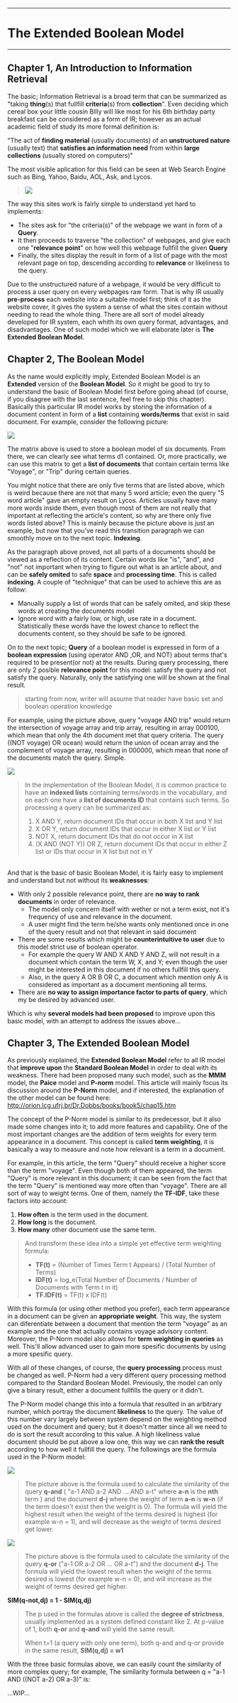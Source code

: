 <hr />
<h1>The Extended Boolean Model</h1>
<hr />
<h2>Chapter 1, An Introduction to Information Retrieval</h2>
<p>The basic; Information Retrieval is a broad term that can be summarized as &quot;taking  <strong>thing</strong>(s) that fullfill <strong>criteria</strong>(s) from <strong>collection</strong>&quot;. Even deciding which cereal box your little cousin Billy will like most for his 6th birthday party breakfast can be considered as a form of IR; however as an actual academic field of study its more formal definition is:</p>
<p>&quot;The act of <strong>finding material</strong> (usually documents) of an <strong>unstructured nature</strong> (usually text) that <strong>satisfies an information need</strong> from within <strong>large collections</strong> (usually stored on computers)&quot;</p>
<p>The most visible aplication for this field can be seen at Web Search Engine such as Bing, Yahoo, Baidu, AOL, Ask,  and Lycos. </p>
<blockquote>
<p><img src="http://1.bp.blogspot.com/-3WZ9sDYsdQs/T6Dw1jDl2cI/AAAAAAAAARg/Efimh6W5MDU/s1600/Lycos-580x321.jpg" /></p>
</blockquote>
<p>The way this sites work is fairly simple to understand yet hard to implements:</p>
<ul>
<li>The sites ask for &quot;the criteria(s)&quot; of the webpage we want in form of a <strong>Query</strong>.</li>
<li>It then proceeds to traverse &quot;the collection&quot; of webpages, and give each one &quot;<strong>relevance point</strong>&quot; on how well this webpage fullfill the given <strong>Query</strong></li>
<li>Finally, the sites display the result in form of a list of page with the most relevant page on top, descending according to <strong>relevance</strong> or likeliness to the query.</li>
</ul>
<p>Due to the unstructured nature of a webpage, it would be very difficult to process a user query on every webpages raw form. That is why IR usually <strong>pre-process</strong> each website into a suitable model first; think of it as the website cover, it gives the system a sense of what the sites contain without needing to read the whole thing. There are all sort of model already developed for IR system, each whith its own query format, advantages, and disadvantages. One of such model which we will elaborate later is <strong>The Extended Boolean Model</strong>.</p>
<h2>Chapter 2, The Boolean Model</h2>
<p>As the name would explicitly imply, Extended Boolean Model is an <strong>Extended</strong> version of the <strong>Boolean Model</strong>. So it might be good to try to understand the basic of Boolean Model first before going ahead (of course, if you disagree with the last sentence, feel free to skip this chapter). Basically this particular IR model works by storing the information of a document content in form of a <strong>list</strong> containing <strong>words/terms</strong> that exist in said document. For example, consider the following picture:</p>
<p><img src="https://alaathoughts.files.wordpress.com/2012/08/vec1.jpg" /></p>
<p>The matrix above is used to store a boolean model of six documents. From there, we can clearly see what terms d1 contained. Or, more practically, we can use this matrix to get a <strong>list of documents</strong> that contain certain terms like &quot;Voyage&quot;, or &quot;Trip&quot; during certain queries. </p>
<p>You might notice that there are only five terms that are listed above, which is weird because there are not that many 5 word article; even the query &quot;5 word article&quot; gave an empty result on Lycos. Articles usually have many more words inside them, even though most of them are not really that important at reflecting the article's content, so why are there only five words listed above? This is mainly because the picture above is just an example, but now that you've read this transition paragraph we can smoothly move on to the next topic. <strong>Indexing</strong>.</p>
<p>As the paragraph above proved, not all parts of a documents should be viewed as a reflection of its content. Certain words like &quot;is&quot;, &quot;and&quot;, and &quot;not&quot; not important when trying to figure out what is an article about, and can be <strong>safely omited</strong> to safe <strong>space</strong> and <strong>processing time</strong>. This is called <strong>indexing</strong>. A couple of &quot;technique&quot; that can be used to achieve this are as follow:</p>
<ul>
<li>Manually supply a list of words that can be safely omited, and skip these words at creating the documents model</li>
<li>Ignore word with a fairly low, or high, use rate in a document. Statistically these words have the lowest chance to reflect the documents content, so they should be safe to be ignored. </li>
</ul>
<p>On to the next topic; <strong>Query</strong> of a boolean model is expressed in form of a <strong>boolean expression</strong> (using operator AND ,OR, and NOT) about terms that's required to be present(or not) at the results. During query processing, there are only 2 posible <strong>relevance point</strong> for this model: satisfy the query and not satisfy the query. Naturally, only the satisfying one will be shown at the final result. </p>
<blockquote>
<p>starting from now, writer will assume that reader have basic set and boolean operation knowledge</p>
</blockquote>
<p>For example, using the picture above, query &quot;voyage AND trip&quot; would return the intersection of voyage array and trip array, resulting in array 000100, which mean that only the 4th document met that query criteria. The query ((NOT voyage) OR ocean) would return the union of ocean array and the complement of voyage array, resulting in 000000, which mean that none of the documents match the query. Simple.</p>
<p><img src="http://flylib.com/books/3/55/1/html/2/images/03fig17.gif" /></p>
<blockquote>
<p>In the implementation of the Boolean Model, it is common practice to have an <strong>indexed lists</strong> containing terms/words in the vocabullary, and on each one have a <strong>list of documents ID</strong> that contains such terms. So processing a query can be summarized as:</p>
<ol>
<li>X AND Y, return document IDs that occur in both X list and Y list</li>
<li>X OR Y, return document IDs that occur in either X list or Y list</li>
<li>NOT X, return document IDs that do not occur in X list</li>
<li>(X AND (NOT Y)) OR Z, return document IDs that occur in either Z list or IDs that occur in X list but not in Y</li>
</ol>
</blockquote>
<p><br>
And that is the basic of basic Boolean Model, it is fairly easy to implement and understand but not without its <strong>weaknesses</strong>:</p>
<ul>
<li>
With only 2 possible relevance point, there are <strong>no way to rank documents</strong> in order of relevance. 
<ul>
<li>The model only concern itself with wether or not a term exist, not it's frequency of use and relevance in the document. </li>
<li>A user might find the term he/she wants only mentioned once in one of the query result and not that relevant in said document</li>
</ul>
</li>
<li>
There are some results which might be <strong>counterintuitive to user</strong> due to this model strict use of boolean operator.
<ul>
<li>For example the query W AND X AND Y AND Z, will not result in a document which contain the term W, X, and Y; even though the user might be interested in this document if no others fullfill this query. </li>
<li>Also, in the query A OR B OR C, a document which mention only A is considered as important as a document mentioning all  terms.</li>
</ul>
</li>
<li>There are <strong>no way to assign importance factor to parts of query</strong>, which my be desired by advanced user.</li>
</ul>
<p>Which is why <strong>several models had been proposed</strong> to improve upon this basic model, with an attempt to address the issues above...</p>
<h2>Chapter 3, The Extended Boolean Model</h2>
<p>As previously explained, the <strong>Extended Boolean Model</strong> refer to all IR model that <strong>improve upon</strong> the <strong>Standard Boolean Model</strong> in order to deal with its weakness. There had been proposed many such model, such as the <strong>MMM</strong> model, the <strong>Paice</strong> model and <strong>P-norm</strong> model. This article will mainly focus its discussion around the <strong>P-Norm</strong> model, and if interested, the explanation of the other model can be found here: 
<a href="http://orion.lcg.ufrj.br/Dr.Dobbs/books/book5/chap15.htm">http://orion.lcg.ufrj.br/Dr.Dobbs/books/book5/chap15.htm</a></p>
<p>The concept of the P-Norm model is similar to its predecessor, but it also made some changes into it; to add more features and capability. One of the most important changes are the addition of term weights for every term appearance in a document. This concept is called <strong>term weighting</strong>, it is basically a way to measure and note how relevant is a term in a document. </p>
<p>For example, in this article, the term &quot;Query&quot; should receive a higher score than the term &quot;voyage&quot;. Even though both of them appeared, the term &quot;Query&quot; is more relevant in this document; it can be seen from the fact that the term &quot;Query&quot; is mentioned way more often than &quot;voyage&quot;. There are all sort of way to weight terms. One of them, namely the <strong>TF-IDF</strong>, take these factors into account:</p>
<ol>
<li><strong>How often</strong> is the term used in the document.</li>
<li><strong>How long</strong> is the document.</li>
<li><strong>How many</strong> other document use the same term.</li>
</ol>
<blockquote>
<p>And transform these idea into a simple yet effective term weighting formula:</p>
<ul>
<li><strong>TF(t)</strong>     = (Number of Times Term t Appears) / (Total Number of Terms)</li>
<li><strong>IDF(t)</strong>    = log_e(Total Number of Documents / Number of Documents with Term t in it)</li>
<li><strong>TF.IDF(t)</strong> = TF(t) x IDF(t)</li>
</ul>
</blockquote>
<p>With this formula (or using other method you prefer), each term appearance in a document can be given an <strong>appropriate weight</strong>. This way, the system can diferentiate between a document that mention the term &quot;voyage&quot; as an example and the one that actually contains voyage advisory content. Moreover, the P-Norm model also allows for <strong>term weighting in queries</strong> as well. This'll allow advanced user to gain more spesific documents by using a more spesific query. </p>
<p>With all of these changes, of course, the <strong>query processing</strong> process must be changed as well. P-Norm had a very different query processing method compared to the Standard Boolean Model. Previously, the model can only give a binary result, either a document fullfills the query or it didn't. </p>
<p>The P-Norm model change this into a formula that resulted in an arbitrary number, which portray the document <strong>likeliness</strong> to the query. The value of this number vary largely between system depend on the weighting method used on the document and query; but it doesn't matter since all we need to do is sort the result according to this value. A high likeliness value document should be put above a low one, this way we can <strong>rank the result</strong> according to how well it fullfill the query. The followings are the formula used in the P-Norm model:</p>
<p><img src="https://upload.wikimedia.org/math/1/8/5/1857c3ae9fa7b748b4e5a9061c1fe058.png" /></p>
<blockquote>
<p>The picture above is the formula used to calculate the similarity of the query <strong>q-and</strong> ( &quot;a-1 AND a-2 AND ... AND a-t&quot; where <strong>a-n</strong> is the <strong>nth</strong> term ) and the document <strong>d-j</strong> where the weight of term <strong>a-n</strong> is <strong>w-n</strong> (if the term doesn't exist then the weight is 0). The formula will yield the highest result when the weight of the terms desired is highest (for example w-n = 1), and will decrease as the weight of terms desired get lower.</p>
</blockquote>
<p><img src="https://upload.wikimedia.org/math/0/8/e/08eda2e93607ee59eb7b77dc60e63cf3.png" /></p>
<blockquote>
<p>The picture above is the formula used to calculate the similarity of the query <strong>q-or</strong> (&quot;a-1 OR a-2 OR ... OR a-t&quot;) and the document <strong>d-j</strong>. The formula will yield the lowest result when the weight of the terms desired is lowest (for example w-n = 0), and will increase as the weight of terms desired get higher.</p>
</blockquote>
<p><strong>SIM(q-not,dj) = 1 - SIM(q,dj)</strong></p>
<blockquote>
<p>The p used in the formulas above is called the <strong>degree of strictness</strong>, usually implemented as a system defined constant like 2. At p-value of 1, both <strong>q-or</strong> and <strong>q-and</strong> will yield the same result. </p>
<p>When t=1 (a query with only one term), both q-and and q-or provide in the same result, <strong>SIM(q,dj) = w1</strong></p>
</blockquote>
<p>With the three basic formulas above, we can easily count the similarity of more complex query; for example, The similarity formula between q = &quot;a-1 AND ((NOT a-2) OR a-3)&quot; is:</p>
<p>...WIP...</p>
